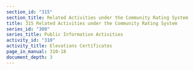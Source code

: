 ```yaml
---
section_id: "315"
section_title: Related Activities under the Community Rating System
title: 315 Related Activities under the Community Rating System
series_id: "300"
series_title: Public Information Activities
activity_id: "310"
activity_title: Elevations Certificates
page_in_manual: 310-18
document_depth: 3
---
```

